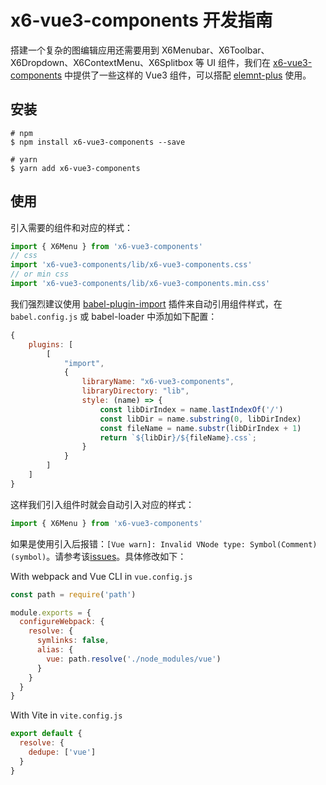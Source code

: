 # x6-vue3-components 开发指南

搭建一个复杂的图编辑应用还需要用到 X6Menubar、X6Toolbar、X6Dropdown、X6ContextMenu、X6Splitbox 等 UI 组件，我们在 [x6-vue3-components](https://www.npmjs.com/package/x6-vue3-components) 中提供了一些这样的 Vue3 组件，可以搭配 [elemnt-plus](https://element-plus.gitee.io/) 使用。

## 安装

```shell
# npm
$ npm install x6-vue3-components --save

# yarn
$ yarn add x6-vue3-components
```



## 使用

引入需要的组件和对应的样式：

```js
import { X6Menu } from 'x6-vue3-components'
// css
import 'x6-vue3-components/lib/x6-vue3-components.css'
// or min css
import 'x6-vue3-components/lib/x6-vue3-components.min.css'
```

我们强烈建议使用 [babel-plugin-import](https://github.com/ant-design/babel-plugin-import) 插件来自动引用组件样式，在 `babel.config.js` 或 babel-loader 中添加如下配置：

```js
{
    plugins: [
        [
            "import",
            {
                libraryName: "x6-vue3-components",
                libraryDirectory: "lib",
                style: (name) => {
                    const libDirIndex = name.lastIndexOf('/')
                    const libDir = name.substring(0, libDirIndex)
                    const fileName = name.substr(libDirIndex + 1)
                    return `${libDir}/${fileName}.css`;
                }
            }
        ]
    ]
}
```

这样我们引入组件时就会自动引入对应的样式：

```js
import { X6Menu } from 'x6-vue3-components'
```

如果是使用引入后报错：`[Vue warn]: Invalid VNode type: Symbol(Comment) (symbol)`。请参考该[issues](https://github.com/vuejs/core/issues/2064#issuecomment-797365133)。具体修改如下：

With webpack and Vue CLI in `vue.config.js`
```js
const path = require('path')

module.exports = {
  configureWebpack: {
    resolve: {
      symlinks: false,
      alias: {
        vue: path.resolve('./node_modules/vue')
      }
    }
  }
}
```

With Vite in `vite.config.js`
```js
export default {
  resolve: {
    dedupe: ['vue']
  }
}
```